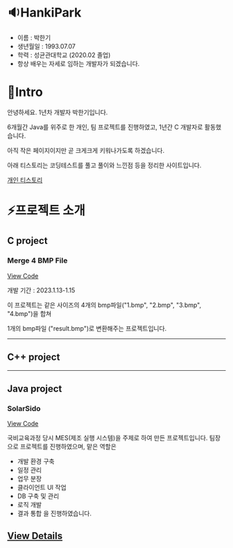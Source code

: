 # 🔉HankiPark

- 이름 : 박한기
- 생년월일 : 1993.07.07
- 학력 : 성균관대학교 (2020.02 졸업)
- 항상 배우는 자세로 임하는 개발자가 되겠습니다.

# 🔨Intro

안녕하세요. 1년차 개발자 박한기입니다.

6개월간 Java를 위주로 한 개인, 팀 프로젝트를 진행하였고,
1년간 C 개발자로 활동했습니다.

아직 작은 페이지이지만 곧 크게크게 키워나가도록 하겠습니다.

아래 티스토리는 코딩테스트를 풀고 풀이와 느낀점 등을 정리한 사이트입니다.
  
[개인 티스토리](https://hanki0724.tistory.com/)


# ⚡프로젝트 소개

## C project

### Merge 4 BMP File

[View Code]()




  개발 기간 : 2023.1.13-1.15

  
  이 프로젝트는 같은 사이즈의 4개의 bmp파일("1.bmp", "2.bmp", "3.bmp", "4.bmp")을 합쳐 

  1개의 bmp파일 ("result.bmp")로 변환해주는 프로젝트입니다.

---
## C++ project


---
## Java project

### SolarSido
[View Code]()

국비교육과정 당시 MES(제조 실행 시스템)을 주제로 하여 만든 프로젝트입니다.
팀장으로 프로젝트를 진행하였으며, 맡은 역할은 
  - 개발 환경 구축
  - 일정 관리
  - 업무 분장
  - 클라이언트 UI 작업
  - DB 구축 및 관리
  - 로직 개발
  - 결과 통합
을 진행하였습니다.

[View Details]()
---
